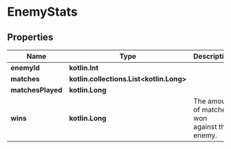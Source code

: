 
# EnemyStats

## Properties
Name | Type | Description | Notes
------------ | ------------- | ------------- | -------------
**enemyId** | **kotlin.Int** |  | 
**matches** | **kotlin.collections.List&lt;kotlin.Long&gt;** |  | 
**matchesPlayed** | **kotlin.Long** |  | 
**wins** | **kotlin.Long** | The amount of matches won against the enemy. | 



